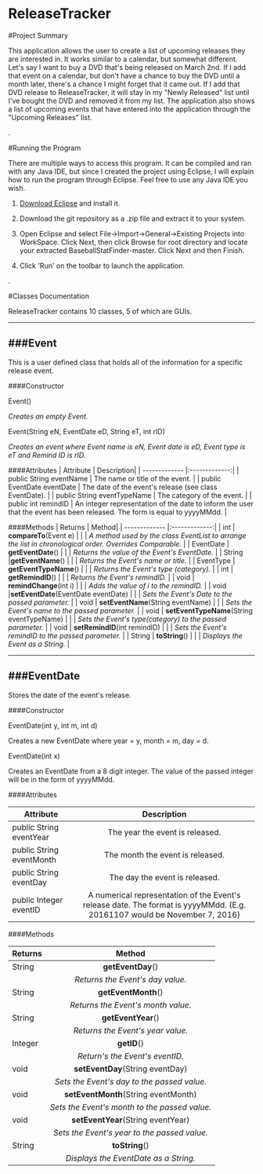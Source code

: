 # ReleaseTracker

#Project Summary

This application allows the user to create a list of upcoming releases they are interested in. It works similar to a calendar, but somewhat different. Let's say I want to buy a DVD that's being released on March 2nd. If I add that event on a calendar, but don't have a chance to buy the DVD until a month later, there's a chance I might forget that it came out. If I add that DVD release to ReleaseTracker, it will stay in my "Newly Released" list until I've bought the DVD and removed it from my list. The application also shows a list of upcoming events that have entered into the application through the "Upcoming Releases" list.

.

#Running the Program

There are multiple ways to access this program. It can be compiled and ran with any Java IDE, but since I created the project using Eclipse, I will explain how to run the program through Eclipse. Feel free to use any Java IDE you wish.

1. [Download Eclipse](http://www.eclipse.org/downloads/packages/release/Kepler/SR2) and install it.

2. Download the git repository as a .zip file and extract it to your system.

3. Open Eclipse and select File-\>Import-\>General-\>Existing Projects into WorkSpace. Click Next, then click Browse for root directory and locate your extracted BaseballStatFinder-master. Click Next and then Finish. 

4. Click 'Run' on the toolbar to launch the application.

.

#Classes Documentation

ReleaseTracker contains 10 classes, 5 of which are GUIs.

----
###Event
----

This is a user defined class that holds all of the information for a specific release event.

####Constructor

Event()

_Creates an empty Event._

Event(String eN, EventDate eD, String eT, int rID)

_Creates an event where Event name is eN, Event date is eD, Event type is eT and Remind ID is rID._

####Attributes
| Attribute | Description|
| ------------- |:-------------:|
| public String eventName    | The name or title of the event. |
| public EventDate eventDate    | The date of the event's release (see class EventDate).     | 
| public String eventTypeName    | The category of the event.  |
| public int remindID    | An integer representation of the date to inform the user that the event has been released. The form is equal to yyyyMMdd.     | 


####Methods
| Returns | Method|
| ------------- |:-------------:|
| int    | **compareTo**(Event e) |
|      |  _A method used by the class EventList to arrange the list in chronological order. Overrides Comparable._ | 
| EventDate    | **getEventDate**() |
|      |  _Returns the value of the Event's EventDate._ |
| String    |**getEventName**() |
|      |  _Returns the Event's name or title._  |
| EventType     | **getEventTypeName**() |
|      |  _Returns the Event's type (category)._  |
| int    | **getRemindID**() |
|      |  _Returns the Event's remindID._ | 
| void    | **remindChange**(int i) |
|      |  _Adds the value of i to the remindID._ |
| void    |**setEventDate**(EventDate eventDate) |
|      |  _Sets the Event's Date to the passed parameter._  |
| void     | **setEventName**(String eventName) |
|      |  _Sets the Event's name to the passed parameter._  |
| void | **setEventTypeName**(String eventTypeName) |
|		| _Sets the Event's type(category) to the passed parameter._ |
| void | **setRemindID**(int remindID) |
|		| _Sets the Event's remindID to the passed parameter._ |
| String | **toString**() |
|		| _Displays the Event as a String._ |

---
###EventDate
---
Stores the date of the event's release.

####Constructor

EventDate(int y, int m, int d)

Creates a new EventDate where year = y, month = m, day = d.

EventDate(int x)

Creates an EventDate from a 8 digit integer. The value of the passed integer will be in the form of yyyyMMdd. 

####Attributes

| Attribute | Description|
| ------------- |:-------------:|
| public String eventYear | The year the event is released. |
| public String eventMonth | The month the event is released. |
| public String eventDay | The day the event is released. |
| public Integer eventID | A numerical representation of the Event's release date. The format is yyyyMMdd. (E.g. 20161107 would be November 7, 2016) |

####Methods

| Returns | Method|
| ------------- |:-------------:|
| String | **getEventDay**() |
| | _Returns the Event's day value._ |
| String | **getEventMonth**() |
| | _Returns the Event's month value._ |
| String | **getEventYear**() |
| | _Returns the Event's year value._ |
| Integer | **getID**() |
| | _Return's the Event's eventID._ |
| void | **setEventDay**(String eventDay) |
| | _Sets the Event's day to the passed value._ |
| void | **setEventMonth**(String eventMonth) |
| | _Sets the Event's month to the passed value._ |
| void | **setEventYear**(String eventYear) |
| | _Sets the Event's year to the passed value._ |
| String | **toString**() |
| | _Displays the EventDate as a String._ |














